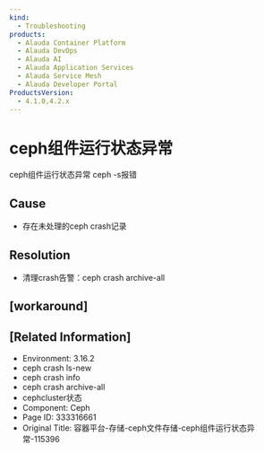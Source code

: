 ```yaml
---
kind:
  - Troubleshooting
products:
  - Alauda Container Platform
  - Alauda DevOps
  - Alauda AI
  - Alauda Application Services
  - Alauda Service Mesh
  - Alauda Developer Portal
ProductsVersion:
  - 4.1.0,4.2.x
---
```

<!-- A type of document that involves encountering a fault, diagnosing it, performing root cause analysis, and providing solutions. -->

# ceph组件运行状态异常

ceph组件运行状态异常 ceph -s报错

## Cause
- 存在未处理的ceph crash记录

## Resolution
- 清理crash告警：ceph crash archive-all

## [workaround]

## [Related Information]
- Environment: 3.16.2
- ceph crash ls-new
- ceph crash info
- ceph crash archive-all
- cephcluster状态
- Component: Ceph
- Page ID: 333316661
- Original Title: 容器平台-存储-ceph文件存储-ceph组件运行状态异常-115396
